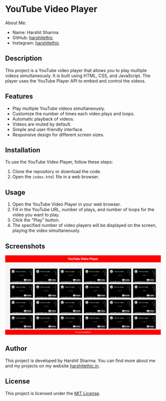 # YouTube Video Player

About Me:
- Name: Harshit Sharma
- GitHub: [harshitethic](https://github.com/harshitethic)
- Instagram: [harshitethic](https://www.instagram.com/harshitethic/)

## Description

This project is a YouTube video player that allows you to play multiple videos simultaneously. It is built using HTML, CSS, and JavaScript. The player uses the YouTube Player API to embed and control the videos.

## Features

- Play multiple YouTube videos simultaneously.
- Customize the number of times each video plays and loops.
- Automatic playback of videos.
- Videos are muted by default.
- Simple and user-friendly interface.
- Responsive design for different screen sizes.

## Installation

To use the YouTube Video Player, follow these steps:

1. Clone the repository or download the code.
2. Open the `index.html` file in a web browser.

## Usage

1. Open the YouTube Video Player in your web browser.
2. Fill in the YouTube URL, number of plays, and number of loops for the video you want to play.
3. Click the "Play" button.
4. The specified number of video players will be displayed on the screen, playing the video simultaneously.

## Screenshots

![YouTube Video Player](screenshot.png)

## Author

This project is developed by Harshit Sharma. You can find more about me and my projects on my website [harshitethic.in](https://harshitethic.in).

## License

This project is licensed under the [MIT License](LICENSE).
